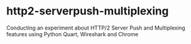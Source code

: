 # http2-serverpush-multiplexing
Conducting an experiment about HTTP/2 Server Push and Multiplexing features using Python Quart, Wireshark and Chrome
